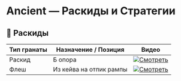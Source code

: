 # Ancient — Раскиды и Стратегии

## 🧨 Раскиды

| Тип гранаты | Назначение / Позиция         | Видео |
|-------------|------------------------------|-------|
| Раскид      | Б опора                      | [![Смотреть](https://img.youtube.com/vi/5j4ecfJ2kaE/0.jpg)](https://www.youtube.com/shorts/5j4ecfJ2kaE) |
| Флеш        | Из кейва на отпик рампы      | [![Смотреть](https://img.youtube.com/vi/R2cFpsSHkh0/0.jpg)](https://www.youtube.com/shorts/R2cFpsSHkh0) |
